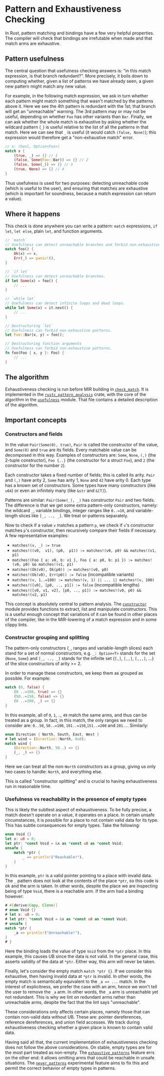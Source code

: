 # Pattern and Exhaustiveness Checking

In Rust, pattern matching and bindings have a few very helpful properties. The
compiler will check that bindings are irrefutable when made and that match arms
are exhaustive.

## Pattern usefulness

The central question that usefulness checking answers is:
"in this match expression, is that branch redundant?".
More precisely, it boils down to computing whether,
given a list of patterns we have already seen,
a given new pattern might match any new value.

For example, in the following match expression,
we ask in turn whether each pattern might match something
that wasn't matched by the patterns above it.
Here we see the 4th pattern is redundant with the 1st;
that branch will get an "unreachable" warning.
The 3rd pattern may or may not be useful,
depending on whether `Foo` has other variants than `Bar`.
Finally, we can ask whether the whole match is exhaustive
by asking whether the wildcard pattern (`_`)
is useful relative to the list of all the patterns in that match.
Here we can see that `_` is useful (it would catch `(false, None)`);
this expression would therefore get a "non-exhaustive match" error.

```rust
// x: (bool, Option<Foo>)
match x {
    (true, _) => {} // 1
    (false, Some(Foo::Bar)) => {} // 2
    (false, Some(_)) => {} // 3
    (true, None) => {} // 4
}
```

Thus usefulness is used for two purposes:
detecting unreachable code (which is useful to the user),
and ensuring that matches are exhaustive (which is important for soundness,
because a match expression can return a value).

## Where it happens

This check is done anywhere you can write a pattern: `match` expressions, `if let`, `let else`,
plain `let`, and function arguments.

```rust
// `match`
// Usefulness can detect unreachable branches and forbid non-exhaustive matches.
match foo() {
    Ok(x) => x,
    Err(_) => panic!(),
}

// `if let`
// Usefulness can detect unreachable branches.
if let Some(x) = foo() {
    // ...
}

// `while let`
// Usefulness can detect infinite loops and dead loops.
while let Some(x) = it.next() {
    // ...
}

// Destructuring `let`
// Usefulness can forbid non-exhaustive patterns.
let Foo::Bar(x, y) = foo();

// Destructuring function arguments
// Usefulness can forbid non-exhaustive patterns.
fn foo(Foo { x, y }: Foo) {
    // ...
}
```

## The algorithm

Exhaustiveness checking is run before MIR building in [`check_match`].
It is implemented in the [`rustc_pattern_analysis`] crate,
with the core of the algorithm in the [`usefulness`] module.
That file contains a detailed description of the algorithm.

## Important concepts

### Constructors and fields

In the value `Pair(Some(0), true)`, `Pair` is called the constructor of the value, and `Some(0)` and
`true` are its fields. Every matchable value can be decomposed in this way. Examples of
constructors are: `Some`, `None`, `(,)` (the 2-tuple constructor), `Foo {..}` (the constructor for
a struct `Foo`), and `2` (the constructor for the number `2`).

Each constructor takes a fixed number of fields; this is called its arity. `Pair` and `(,)` have
arity 2, `Some` has arity 1, `None` and `42` have arity 0. Each type has a known set of
constructors. Some types have many constructors (like `u64`) or even an infinitely many (like `&str`
and `&[T]`).

Patterns are similar: `Pair(Some(_), _)` has constructor `Pair` and two fields. The difference is
that we get some extra pattern-only constructors, namely: the wildcard `_`, variable bindings,
integer ranges like `0..=10`, and variable-length slices like `[_, .., _]`. We treat or-patterns
separately.

Now to check if a value `v` matches a pattern `p`, we check if `v`'s constructor matches `p`'s
constructor, then recursively compare their fields if necessary. A few representative examples:

- `matches!(v, _) := true`
- `matches!((v0,  v1), (p0,  p1)) := matches!(v0, p0) && matches!(v1, p1)`
- `matches!(Foo { a: v0, b: v1 }, Foo { a: p0, b: p1 }) := matches!(v0, p0) && matches!(v1, p1)`
- `matches!(Ok(v0), Ok(p0)) := matches!(v0, p0)`
- `matches!(Ok(v0), Err(p0)) := false` (incompatible variants)
- `matches!(v, 1..=100) := matches!(v, 1) || ... || matches!(v, 100)`
- `matches!([v0], [p0, .., p1]) := false` (incompatible lengths)
- `matches!([v0, v1, v2], [p0, .., p1]) := matches!(v0, p0) && matches!(v2, p1)`

This concept is absolutely central to pattern analysis. The [`constructor`] module provides
functions to extract, list and manipulate constructors. This is a useful enough concept that
variations of it can be found in other places of the compiler, like in the MIR-lowering of a match
expression and in some clippy lints.

### Constructor grouping and splitting

The pattern-only constructors (`_`, ranges and variable-length slices) each stand for a set of
normal constructors, e.g. `_: Option<T>` stands for the set {`None`, `Some`} and `[_, .., _]` stands
for the infinite set {`[,]`, `[,,]`, `[,,,]`, ...} of the slice constructors of arity >= 2.

In order to manage these constructors, we keep them as grouped as possible. For example:

```rust
match (0, false) {
    (0 ..=100, true) => {}
    (50..=150, false) => {}
    (0 ..=200, _) => {}
}
```

In this example, all of `0`, `1`, .., `49` match the same arms, and thus can be treated as a group.
In fact, in this match, the only ranges we need to consider are: `0..50`, `50..=100`,
`101..=150`,`151..=200` and `201..`. Similarly:

```rust
enum Direction { North, South, East, West }
# let wind = (Direction::North, 0u8);
match wind {
    (Direction::North, 50..) => {}
    (_, _) => {}
}
```

Here we can treat all the non-`North` constructors as a group, giving us only two cases to handle:
`North`, and everything else.

This is called "constructor splitting" and is crucial to having exhaustiveness run in reasonable
time.

### Usefulness vs reachability in the presence of empty types

This is likely the subtlest aspect of exhaustiveness. To be fully precise, a match doesn't operate
on a value, it operates on a place. In certain unsafe circumstances, it is possible for a place to
not contain valid data for its type. This has subtle consequences for empty types. Take the
following:

```rust
enum Void {}
let x: u8 = 0;
let ptr: *const Void = &x as *const u8 as *const Void;
unsafe {
    match *ptr {
        _ => println!("Reachable!"),
    }
}
```

In this example, `ptr` is a valid pointer pointing to a place with invalid data. The `_` pattern
does not look at the contents of the place `*ptr`, so this code is ok and the arm is taken. In other
words, despite the place we are inspecting being of type `Void`, there is a reachable arm. If the
arm had a binding however:

```rust
# #[derive(Copy, Clone)]
# enum Void {}
# let x: u8 = 0;
# let ptr: *const Void = &x as *const u8 as *const Void;
# unsafe {
match *ptr {
    _a => println!("Unreachable!"),
}
# }
```

Here the binding loads the value of type `Void` from the `*ptr` place. In this example, this causes
UB since the data is not valid. In the general case, this asserts validity of the data at `*ptr`.
Either way, this arm will never be taken.

Finally, let's consider the empty match `match *ptr {}`. If we consider this exhaustive, then
having invalid data at `*ptr` is invalid. In other words, the empty match is semantically
equivalent to the `_a => ...` match. In the interest of explicitness, we prefer the case with an
arm, hence we won't tell the user to remove the `_a` arm. In other words, the `_a` arm is
unreachable yet not redundant. This is why we lint on redundant arms rather than unreachable
arms, despite the fact that the lint says "unreachable".

These considerations only affects certain places, namely those that can contain non-valid data
without UB. These are: pointer dereferences, reference dereferences, and union field accesses. We
track during exhaustiveness checking whether a given place is known to contain valid data.

Having said all that, the current implementation of exhaustiveness checking does not follow the
above considerations. On stable, empty types are for the most part treated as non-empty. The
[`exhaustive_patterns`] feature errs on the other end: it allows omitting arms that could be
reachable in unsafe situations. The [`never_patterns`] experimental feature aims to fix this and
permit the correct behavior of empty types in patterns.

[`check_match`]: https://doc.rust-lang.org/nightly/nightly-rustc/rustc_mir_build/thir/pattern/check_match/index.html
[`rustc_pattern_analysis`]: https://doc.rust-lang.org/nightly/nightly-rustc/rustc_pattern_analysis/index.html
[`usefulness`]: https://doc.rust-lang.org/nightly/nightly-rustc/rustc_pattern_analysis/usefulness/index.html
[`constructor`]: https://doc.rust-lang.org/nightly/nightly-rustc/rustc_pattern_analysis/constructor/index.html
[`never_patterns`]: https://github.com/rust-lang/rust/issues/118155
[`exhaustive_patterns`]: https://github.com/rust-lang/rust/issues/51085
